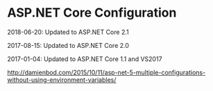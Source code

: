 # ASP.NET Core Configuration

2018-06-20: Updated to ASP.NET Core 2.1

2017-08-15: Updated to ASP.NET Core 2.0

2017-01-04: Updated to ASP.NET Core 1.1 and VS2017


http://damienbod.com/2015/10/11/asp-net-5-multiple-configurations-without-using-environment-variables/
